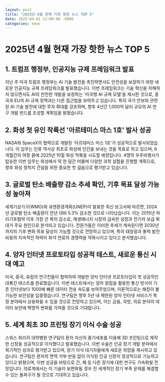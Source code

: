 ```yaml
---
layout: post
title: "2025년 4월 현재 가장 핫한 뉴스 TOP 5"
date: 2025-04-01 12:00:00 -0000
categories: news
---
```


# 2025년 4월 현재 가장 핫한 뉴스 TOP 5

## 1. 트럼프 행정부, 인공지능 규제 프레임워크 발표

지난 주 미국 트럼프 행정부는 AI 기술 발전을 촉진하면서도 안전성을 보장하기 위한 새로운 인공지능 규제 프레임워크를 발표했습니다. 이번 프레임워크는 기술 혁신을 저해하지 않으면서도 AI의 안전한 개발을 보장하는 '미국형 AI 규제 모델'을 제시한 것으로, 중국과 EU의 AI 규제 정책과는 다른 접근법을 보여주고 있습니다. 특히 국가 안보와 관련된 AI 기술 발전에 대한 투자 확대를 강조하며, 향후 4년간 1,000억 달러 규모의 AI 연구 개발 펀드를 조성할 계획임을 밝혔습니다.

## 2. 화성 첫 유인 착륙선 '아르테미스 마스 1호' 발사 성공

NASA와 SpaceX의 협력으로 개발된 '아르테미스 마스 1호'가 성공적으로 발사되었습니다. 이 임무는 인류 역사상 최초로 화성에 인간을 보내는 것을 목표로 하고 있으며, 6개월간의 여정 끝에 2025년 10월 화성 착륙을 시도할 예정입니다. 4명의 우주비행사가 탑승한 이번 임무는 화성에서 약 한 달간 머물며 다양한 과학 실험을 진행할 계획으로, 향후 화성 정착지 건설을 위한 중요한 첫 걸음으로 평가받고 있습니다.

## 3. 글로벌 탄소 배출량 감소 추세 확인, 기후 목표 달성 가능성 높아져

세계기상기구(WMO)와 유엔환경계획(UNEP)이 발표한 최신 보고서에 따르면, 2024년 글로벌 탄소 배출량이 전년 대비 5.3% 감소한 것으로 나타났습니다. 이는 2015년 파리기후협약 이후 가장 큰 폭의 감소로, 재생에너지 시장의 급속한 성장과 전기차 보급 확대가 주요 원인으로 분석되고 있습니다. 전문가들은 이러한 추세가 계속된다면 2030년까지의 기후 변화 목표 달성이 가능할 것으로 전망하고 있으며, 특히 태양광과 풍력 발전 비용의 지속적인 하락이 화석 연료의 경쟁력을 약화시키고 있다고 분석했습니다.

## 4. 양자 인터넷 프로토타입 성공적 테스트, 새로운 통신 시대 예고

미국, 중국, 유럽의 연구진들이 협력하여 개발한 양자 인터넷 프로토타입이 첫 성공적인 대륙간 테스트를 완료했습니다. 이번 테스트에서는 양자 얽힘을 활용한 통신 방식이 기존 인터넷보다 1000배 빠른 데이터 전송 속도를 보여주었으며, 이론적으로는 해킹이 불가능한 보안성을 입증했습니다. 연구팀은 향후 5년 내 제한된 양자 인터넷 서비스가 특정 분야에서 상용화될 수 있을 것으로 전망하고 있으며, 이는 금융, 국방, 의료 분야의 데이터 보안에 혁명적 변화를 가져올 것으로 기대됩니다.

## 5. 세계 최초 3D 프린팅 장기 이식 수술 성공

스위스 취리히 대학병원 연구팀이 환자 자신의 줄기세포를 이용해 3D 프린팅으로 제작한 신장을 성공적으로 이식했다고 발표했습니다. 이번 수술은 인공 장기 개발 분야에서 획기적인 성과로 평가받고 있으며, 장기 이식 대기자들에게 새로운 희망을 제시하고 있습니다. 연구팀은 환자의 면역 거부 반응 없이 이식된 인공 신장이 정상적으로 기능하고 있다고 밝혔으며, 이번 성공을 바탕으로 간, 폐 등 다른 장기에 대한 연구도 가속화될 전망입니다. 의료계에서는 이 기술이 보편화될 경우 전 세계적인 장기 부족 문제를 해결할 수 있는 돌파구가 될 것으로 기대하고 있습니다.
